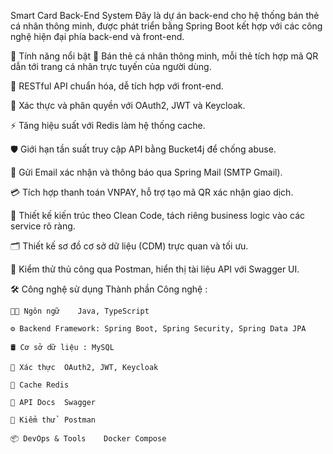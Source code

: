 Smart Card Back-End System
Đây là dự án back-end cho hệ thống bán thẻ cá nhân thông minh, được phát triển bằng Spring Boot kết hợp với các công nghệ hiện đại phía back-end và front-end.

🚀 Tính năng nổi bật
📇 Bán thẻ cá nhân thông minh, mỗi thẻ tích hợp mã QR dẫn tới trang cá nhân trực tuyến của người dùng.

🔗 RESTful API chuẩn hóa, dễ tích hợp với front-end.

🔐 Xác thực và phân quyền với OAuth2, JWT và Keycloak.

⚡ Tăng hiệu suất với Redis làm hệ thống cache.

🛡️ Giới hạn tần suất truy cập API bằng Bucket4j để chống abuse.

📧 Gửi Email xác nhận và thông báo qua Spring Mail (SMTP Gmail).

💳 Tích hợp thanh toán VNPAY, hỗ trợ tạo mã QR xác nhận giao dịch.

🧩 Thiết kế kiến trúc theo Clean Code, tách riêng business logic vào các service rõ ràng.

🗂️ Thiết kế sơ đồ cơ sở dữ liệu (CDM) trực quan và tối ưu.

🧪 Kiểm thử thủ công qua Postman, hiển thị tài liệu API với Swagger UI.

🛠️ Công nghệ sử dụng
    Thành phần	Công nghệ :

    🧑‍💻 Ngôn ngữ	Java, TypeScript

    ⚙️ Backend Framework: Spring Boot, Spring Security, Spring Data JPA

    🛢️ Cơ sở dữ liệu : MySQL

    🔐 Xác thực	OAuth2, JWT, Keycloak

    🚀 Cache	Redis

    📄 API Docs	Swagger

    🧪 Kiểm thử	Postman

    📦 DevOps & Tools	Docker Compose